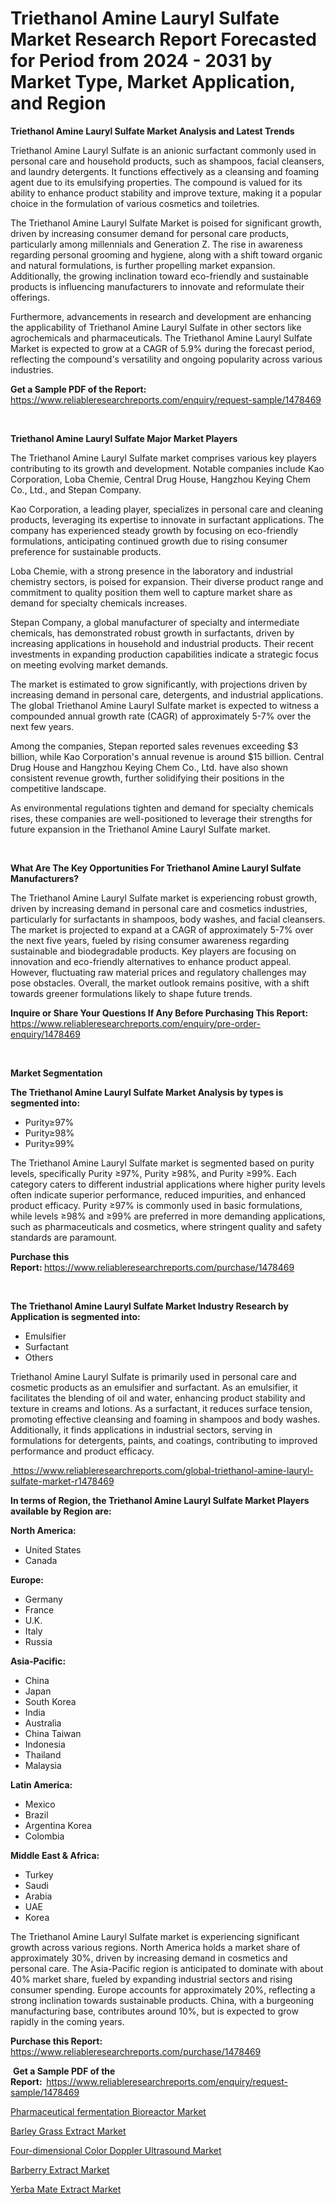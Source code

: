 <p><h1>Triethanol Amine Lauryl Sulfate Market Research Report Forecasted for Period from 2024 -  2031 by Market Type, Market Application, and Region</h1></p><p><strong>Triethanol Amine Lauryl Sulfate Market Analysis and Latest Trends</strong></p>
<p><p>Triethanol Amine Lauryl Sulfate is an anionic surfactant commonly used in personal care and household products, such as shampoos, facial cleansers, and laundry detergents. It functions effectively as a cleansing and foaming agent due to its emulsifying properties. The compound is valued for its ability to enhance product stability and improve texture, making it a popular choice in the formulation of various cosmetics and toiletries.</p><p>The Triethanol Amine Lauryl Sulfate Market is poised for significant growth, driven by increasing consumer demand for personal care products, particularly among millennials and Generation Z. The rise in awareness regarding personal grooming and hygiene, along with a shift toward organic and natural formulations, is further propelling market expansion. Additionally, the growing inclination toward eco-friendly and sustainable products is influencing manufacturers to innovate and reformulate their offerings.</p><p>Furthermore, advancements in research and development are enhancing the applicability of Triethanol Amine Lauryl Sulfate in other sectors like agrochemicals and pharmaceuticals. The Triethanol Amine Lauryl Sulfate Market is expected to grow at a CAGR of 5.9% during the forecast period, reflecting the compound's versatility and ongoing popularity across various industries.</p></p>
<p><strong>Get a Sample PDF of the Report:&nbsp;</strong> <a href="https://www.reliableresearchreports.com/enquiry/request-sample/1478469?utm_campaign=1333&utm_medium=2&utm_source=Github&utm_content=ia&utm_term=28092024&utm_id=triethanol-amine-lauryl-sulfate">https://www.reliableresearchreports.com/enquiry/request-sample/1478469</a></p>
<p>&nbsp;</p>
<p><strong>Triethanol Amine Lauryl Sulfate Major Market Players</strong></p>
<p><p>The Triethanol Amine Lauryl Sulfate market comprises various key players contributing to its growth and development. Notable companies include Kao Corporation, Loba Chemie, Central Drug House, Hangzhou Keying Chem Co., Ltd., and Stepan Company.</p><p>Kao Corporation, a leading player, specializes in personal care and cleaning products, leveraging its expertise to innovate in surfactant applications. The company has experienced steady growth by focusing on eco-friendly formulations, anticipating continued growth due to rising consumer preference for sustainable products.</p><p>Loba Chemie, with a strong presence in the laboratory and industrial chemistry sectors, is poised for expansion. Their diverse product range and commitment to quality position them well to capture market share as demand for specialty chemicals increases.</p><p>Stepan Company, a global manufacturer of specialty and intermediate chemicals, has demonstrated robust growth in surfactants, driven by increasing applications in household and industrial products. Their recent investments in expanding production capabilities indicate a strategic focus on meeting evolving market demands.</p><p>The market is estimated to grow significantly, with projections driven by increasing demand in personal care, detergents, and industrial applications. The global Triethanol Amine Lauryl Sulfate market is expected to witness a compounded annual growth rate (CAGR) of approximately 5-7% over the next few years.</p><p>Among the companies, Stepan reported sales revenues exceeding $3 billion, while Kao Corporation's annual revenue is around $15 billion. Central Drug House and Hangzhou Keying Chem Co., Ltd. have also shown consistent revenue growth, further solidifying their positions in the competitive landscape.</p><p>As environmental regulations tighten and demand for specialty chemicals rises, these companies are well-positioned to leverage their strengths for future expansion in the Triethanol Amine Lauryl Sulfate market.</p></p>
<p>&nbsp;</p>
<p><strong>What Are The Key Opportunities For Triethanol Amine Lauryl Sulfate Manufacturers?</strong></p>
<p><p>The Triethanol Amine Lauryl Sulfate market is experiencing robust growth, driven by increasing demand in personal care and cosmetics industries, particularly for surfactants in shampoos, body washes, and facial cleansers. The market is projected to expand at a CAGR of approximately 5-7% over the next five years, fueled by rising consumer awareness regarding sustainable and biodegradable products. Key players are focusing on innovation and eco-friendly alternatives to enhance product appeal. However, fluctuating raw material prices and regulatory challenges may pose obstacles. Overall, the market outlook remains positive, with a shift towards greener formulations likely to shape future trends.</p></p>
<p><strong>Inquire or Share Your Questions If Any Before Purchasing This Report:</strong> <a href="https://www.reliableresearchreports.com/enquiry/pre-order-enquiry/1478469?utm_campaign=1333&utm_medium=2&utm_source=Github&utm_content=ia&utm_term=28092024&utm_id=triethanol-amine-lauryl-sulfate">https://www.reliableresearchreports.com/enquiry/pre-order-enquiry/1478469</a></p>
<p>&nbsp;</p>
<p><strong>Market Segmentation</strong></p>
<p><strong>The Triethanol Amine Lauryl Sulfate Market Analysis by types is segmented into:</strong></p>
<p><ul><li>Purity≥97%</li><li>Purity≥98%</li><li>Purity≥99%</li></ul></p>
<p><p>The Triethanol Amine Lauryl Sulfate market is segmented based on purity levels, specifically Purity ≥97%, Purity ≥98%, and Purity ≥99%. Each category caters to different industrial applications where higher purity levels often indicate superior performance, reduced impurities, and enhanced product efficacy. Purity ≥97% is commonly used in basic formulations, while levels ≥98% and ≥99% are preferred in more demanding applications, such as pharmaceuticals and cosmetics, where stringent quality and safety standards are paramount.</p></p>
<p><strong>Purchase this Report:&nbsp;</strong><a href="https://www.reliableresearchreports.com/purchase/1478469?utm_campaign=1333&utm_medium=2&utm_source=Github&utm_content=ia&utm_term=28092024&utm_id=triethanol-amine-lauryl-sulfate">https://www.reliableresearchreports.com/purchase/1478469</a></p>
<p>&nbsp;</p>
<p><strong>The Triethanol Amine Lauryl Sulfate Market Industry Research by Application is segmented into:</strong></p>
<p><ul><li>Emulsifier</li><li>Surfactant</li><li>Others</li></ul></p>
<p><p>Triethanol Amine Lauryl Sulfate is primarily used in personal care and cosmetic products as an emulsifier and surfactant. As an emulsifier, it facilitates the blending of oil and water, enhancing product stability and texture in creams and lotions. As a surfactant, it reduces surface tension, promoting effective cleansing and foaming in shampoos and body washes. Additionally, it finds applications in industrial sectors, serving in formulations for detergents, paints, and coatings, contributing to improved performance and product efficacy.</p></p>
<p><a href="https://www.reliableresearchreports.com/global-triethanol-amine-lauryl-sulfate-market-r1478469?utm_campaign=1333&utm_medium=2&utm_source=Github&utm_content=ia&utm_term=28092024&utm_id=triethanol-amine-lauryl-sulfate">&nbsp;https://www.reliableresearchreports.com/global-triethanol-amine-lauryl-sulfate-market-r1478469</a></p>
<p><strong>In terms of Region, the Triethanol Amine Lauryl Sulfate Market Players available by Region are:</strong></p>
<p>
    <p> <strong> North America: </strong>
        <ul>
            <li>United States</li>
            <li>Canada</li>
        </ul>
        </p> 
    <p> <strong> Europe: </strong>
        <ul>
            <li>Germany</li>
            <li>France</li>
            <li>U.K.</li>
            <li>Italy</li>
            <li>Russia</li>
        </ul>
        </p> 
    <p> <strong> Asia-Pacific: </strong>
        <ul>
            <li>China</li>
            <li>Japan</li>
            <li>South Korea</li>
            <li>India</li>
            <li>Australia</li>
            <li>China Taiwan</li>
            <li>Indonesia</li>
            <li>Thailand</li>
            <li>Malaysia</li>
        </ul>
        </p> 
    <p> <strong> Latin America: </strong>
        <ul>
            <li>Mexico</li>
            <li>Brazil</li>
            <li>Argentina Korea</li>
            <li>Colombia</li>
        </ul>
        </p> 
    <p> <strong> Middle East & Africa: </strong>
        <ul>
            <li>Turkey</li>
            <li>Saudi</li>
            <li>Arabia</li>
            <li>UAE</li>
            <li>Korea</li>
        </ul>
    </p>
    </p>
<p><p>The Triethanol Amine Lauryl Sulfate market is experiencing significant growth across various regions. North America holds a market share of approximately 30%, driven by increasing demand in cosmetics and personal care. The Asia-Pacific region is anticipated to dominate with about 40% market share, fueled by expanding industrial sectors and rising consumer spending. Europe accounts for approximately 20%, reflecting a strong inclination towards sustainable products. China, with a burgeoning manufacturing base, contributes around 10%, but is expected to grow rapidly in the coming years.</p></p>
<p><strong>Purchase this Report: </strong><a href="https://www.reliableresearchreports.com/purchase/1478469?utm_campaign=1333&utm_medium=2&utm_source=Github&utm_content=ia&utm_term=28092024&utm_id=triethanol-amine-lauryl-sulfate">https://www.reliableresearchreports.com/purchase/1478469</a></p>
<p>&nbsp;<strong>Get a Sample PDF of the Report:&nbsp;&nbsp;</strong><a href="https://www.reliableresearchreports.com/enquiry/request-sample/1478469?utm_campaign=1333&utm_medium=2&utm_source=Github&utm_content=ia&utm_term=28092024&utm_id=triethanol-amine-lauryl-sulfate">https://www.reliableresearchreports.com/enquiry/request-sample/1478469</a></p>
<p><strong></strong></p>
<p><p><a href="https://issuu.com/reportprime-2/docs/pharmaceutical-fermentation-bioreac_75f985b271b799?utm_campaign=1333&utm_medium=2&utm_source=Github&utm_content=ia&utm_term=28092024&utm_id=triethanol-amine-lauryl-sulfate">Pharmaceutical fermentation Bioreactor Market</a></p><p><a href="https://www.linkedin.com/pulse/barley-grass-extract-market-trends-regional-insights-y8a2e?utm_campaign=1333&utm_medium=2&utm_source=Github&utm_content=ia&utm_term=28092024&utm_id=triethanol-amine-lauryl-sulfate">Barley Grass Extract Market</a></p><p><a href="https://issuu.com/reportprime-2/docs/four-dimensional-color-doppler-ultr_b957c5e9d3e0a6?utm_campaign=1333&utm_medium=2&utm_source=Github&utm_content=ia&utm_term=28092024&utm_id=triethanol-amine-lauryl-sulfate">Four-dimensional Color Doppler Ultrasound Market</a></p><p><a href="https://www.linkedin.com/pulse/barberry-extract-market-global-regional-analysis-focus-end-jhx1e?utm_campaign=1333&utm_medium=2&utm_source=Github&utm_content=ia&utm_term=28092024&utm_id=triethanol-amine-lauryl-sulfate">Barberry Extract Market</a></p><p><a href="https://www.linkedin.com/pulse/yerba-mate-extract-market-size-type-liquid-extractyerba-ouyge?utm_campaign=1333&utm_medium=2&utm_source=Github&utm_content=ia&utm_term=28092024&utm_id=triethanol-amine-lauryl-sulfate">Yerba Mate Extract Market</a></p></p>